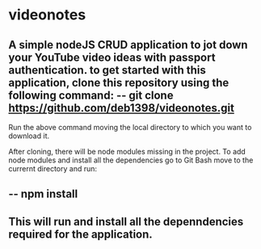 # videonotes
A simple nodeJS CRUD application to jot down your YouTube video ideas with passport authentication.
to get started with this application, clone this repository using the following command: 
  -- git clone https://github.com/deb1398/videonotes.git 
--
Run the above command moving the local directory to which you want to download it.

After cloning, there will be node modules missing in the project. To add node modules and install all the dependencies go to Git Bash move to the currernt directory and run:

  -- npm install
--
This will run and install all the depenndencies required for the application.
--
